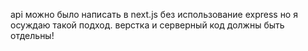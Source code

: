 api можно было написать в next.js без использование express но я осуждаю такой подход.
верстка и серверный код должны быть отдельны!